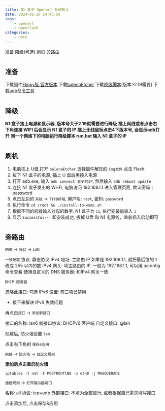 ```yaml
---
title: N1 盒子 Openwrt 系统刷入
date: 2024-01-16 14:43:59
tags: 
    - openwrt
    - openclash
categories: 
    - note
---
```


[准备](#pre)
[降级(可选)](#down)
[刷机](#flash)
[旁路由](#side)

# <h2 id="pre">准备</h2>

下载固件[Flippy版](https://t.me/openwrt_flippy/4726),[官方版本](https://openwrt.ai/?target=armsr%2Farmv8&id=box)
下载[balenaEtcher](https://github.com/balena-io/etcher/releases)
下载[降级脚本](https://github.com/sorrymyself/P1-N1)(版本>2.19需要)
下载[adb命令工具](https://github.com/awake558/adb-win)

# <h2 id="down">降级</h2>

__N1 盒子接上电源和显示器, 版本号大于2.19就需要进行降级__
__插上网线或者点击右下角连接 WIFI 后会显示 N1 盒子的 IP__
__插上无线鼠标点击4下版本号, 会显示adb打开__
__同一个网络下的电脑运行降级脚本 run.bat 输入 N1 盒子的 IP__

# <h2 id="flash">刷机</h2>

1. 电脑插上 U盘,打开 `balenaEtcher` 选择固件解压的 `img文件` 点击 Flash
2. 拔下 N1 盒子的电源, 插上 U 盘后再接入电源
3. 打开 adb.exe, 输入 `adb connect 盒子的IP`, 然后输入 `adb reboot update`
4. 连接 N1 盒子发出的 Wi-Fi, 电脑访问 192.168.1.1 进入管理页面, 默认密码：password
5. 点击左边的 `系统` -> `TTYD终端`, 用户名: `root`, 密码: `password`
6. 执行命令 `cd /root && ./install-to-emmc.sh`
7. 根据不同的机器输入对应的数字, N1 盒子为 `11`, 执行完最后输入 `1`
8. 显示 `Successful···` 即安装成功, 拔掉 U盘 和 N1 电源线，重新插入启动即可

# <h2 id="side">旁路由</h2>

`网络` -> `接口` -> `LAN`

`一般配置`
协议: 静态协议
IPv4 地址: 主路由 IP 如果是 192.168.1.1, 就把最后位的 1 改成 255 以内的数
IPv4 网关: 填主路由的 IP, 一般为 192.168.1.1, 可以用 ipconfig 命令查看
使用自定义的 DNS 服务器: 和IPv4 网关一致

`DHCP 服务器`

忽略此接口: 勾选
IPv6 设置: 前三项已禁用

* 接下来解决 IPv6 失效问题

再点击`接口` -> `添加新接口`

接口的名称: lan6
新接口协议: DHCPv6 客户端
自定义接口: @lan

创建后, 防火墙设置 `lan`

点击右下角的 `保存&应用`

`网络` -> `防火墙` -> `自定义规则`

__添加后点击重启防火墙__

```
iptables -t nat -I POSTROUTING -o eth0 -j MASQUERADE
```

`通信规则` -> `打开路由器端口`

名称: all
协议: tcp+udp
外部接口: 不填为全部放行, 或者根据自己需求填写接口

点击添加后, 点击保存&应用

